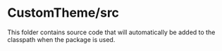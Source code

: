 # CustomTheme/src

This folder contains source code that will automatically be added to the classpath when
the package is used.
